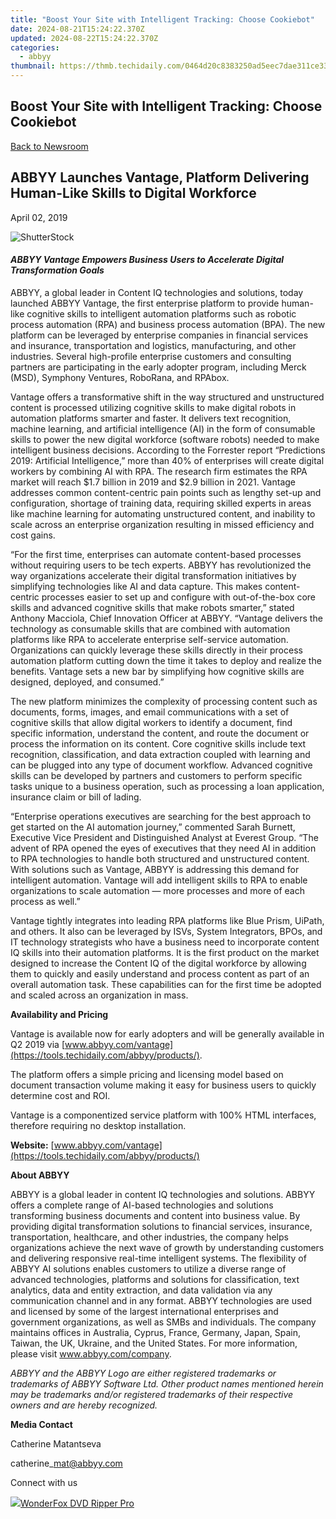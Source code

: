 ```yaml
---
title: "Boost Your Site with Intelligent Tracking: Choose Cookiebot"
date: 2024-08-21T15:24:22.370Z
updated: 2024-08-22T15:24:22.370Z
categories:
  - abbyy
thumbnail: https://thmb.techidaily.com/0464d20c8383250ad5eec7dae311ce3366a21c1ceecc558739dbb36535dbfcf9.jpg
---
```


## Boost Your Site with Intelligent Tracking: Choose Cookiebot

[Back to Newsroom](https://tools.techidaily.com/abbyy/products/)

## ABBYY Launches Vantage, Platform Delivering Human-Like Skills to Digital Workforce

April 02, 2019

![ShutterStock](https://content.abbyy.com/-/media/project/abbyy/abbyy/branchtemplates/shutterstock_1272462163_1296-x-729.jpg?h=729&iar=0&w=1296)

#### _ABBYY Vantage Empowers Business Users to Accelerate Digital Transformation Goals_

ABBYY, a global leader in Content IQ technologies and solutions, today launched ABBYY Vantage, the first enterprise platform to provide human-like cognitive skills to intelligent automation platforms such as robotic process automation (RPA) and business process automation (BPA). The new platform can be leveraged by enterprise companies in financial services and insurance, transportation and logistics, manufacturing, and other industries. Several high-profile enterprise customers and consulting partners are participating in the early adopter program, including Merck (MSD), Symphony Ventures, RoboRana, and RPAbox.

Vantage offers a transformative shift in the way structured and unstructured content is processed utilizing cognitive skills to make digital robots in automation platforms smarter and faster. It delivers text recognition, machine learning, and artificial intelligence (AI) in the form of consumable skills to power the new digital workforce (software robots) needed to make intelligent business decisions. According to the Forrester report “Predictions 2019: Artificial Intelligence,” more than 40% of enterprises will create digital workers by combining AI with RPA. The research firm estimates the RPA market will reach $1.7 billion in 2019 and $2.9 billion in 2021\. Vantage addresses common content-centric pain points such as lengthy set-up and configuration, shortage of training data, requiring skilled experts in areas like machine learning for automating unstructured content, and inability to scale across an enterprise organization resulting in missed efficiency and cost gains.

“For the first time, enterprises can automate content-based processes without requiring users to be tech experts. ABBYY has revolutionized the way organizations accelerate their digital transformation initiatives by simplifying technologies like AI and data capture. This makes content-centric processes easier to set up and configure with out-of-the-box core skills and advanced cognitive skills that make robots smarter,” stated Anthony Macciola, Chief Innovation Officer at ABBYY. “Vantage delivers the technology as consumable skills that are combined with automation platforms like RPA to accelerate enterprise self-service automation. Organizations can quickly leverage these skills directly in their process automation platform cutting down the time it takes to deploy and realize the benefits. Vantage sets a new bar by simplifying how cognitive skills are designed, deployed, and consumed.”

The new platform minimizes the complexity of processing content such as documents, forms, images, and email communications with a set of cognitive skills that allow digital workers to identify a document, find specific information, understand the content, and route the document or process the information on its content. Core cognitive skills include text recognition, classification, and data extraction coupled with learning and can be plugged into any type of document workflow. Advanced cognitive skills can be developed by partners and customers to perform specific tasks unique to a business operation, such as processing a loan application, insurance claim or bill of lading.

“Enterprise operations executives are searching for the best approach to get started on the AI automation journey,” commented Sarah Burnett, Executive Vice President and Distinguished Analyst at Everest Group. “The advent of RPA opened the eyes of executives that they need AI in addition to RPA technologies to handle both structured and unstructured content. With solutions such as Vantage, ABBYY is addressing this demand for intelligent automation. Vantage will add intelligent skills to RPA to enable organizations to scale automation — more processes and more of each process as well.”

Vantage tightly integrates into leading RPA platforms like Blue Prism, UiPath, and others. It also can be leveraged by ISVs, System Integrators, BPOs, and IT technology strategists who have a business need to incorporate content IQ skills into their automation platforms. It is the first product on the market designed to increase the Content IQ of the digital workforce by allowing them to quickly and easily understand and process content as part of an overall automation task. These capabilities can for the first time be adopted and scaled across an organization in mass.

  
**Availability and Pricing**

Vantage is available now for early adopters and will be generally available in Q2 2019 via [www.abbyy.com/vantage](https://tools.techidaily.com/abbyy/products/).

The platform offers a simple pricing and licensing model based on document transaction volume making it easy for business users to quickly determine cost and ROI.

Vantage is a componentized service platform with 100% HTML interfaces, therefore requiring no desktop installation.

  
**Website:** [www.abbyy.com/vantage](https://tools.techidaily.com/abbyy/products/)

  
**About ABBYY**

ABBYY is a global leader in content IQ technologies and solutions. ABBYY offers a complete range of AI-based technologies and solutions transforming business documents and content into business value. By providing digital transformation solutions to financial services, insurance, transportation, healthcare, and other industries, the company helps organizations achieve the next wave of growth by understanding customers and delivering responsive real-time intelligent systems. The flexibility of ABBYY AI solutions enables customers to utilize a diverse range of advanced technologies, platforms and solutions for classification, text analytics, data and entity extraction, and data validation via any communication channel and in any format. ABBYY technologies are used and licensed by some of the largest international enterprises and government organizations, as well as SMBs and individuals. The company maintains offices in Australia, Cyprus, France, Germany, Japan, Spain, Taiwan, the UK, Ukraine, and the United States. For more information, please visit www.abbyy.com/company.

_ABBYY and the ABBYY Logo are either registered trademarks or trademarks of ABBYY Software Ltd. Other product names mentioned herein may be trademarks and/or registered trademarks of their respective owners and are hereby recognized._

  
**Media Contact**

Catherine Matantseva

catherine\_mat@abbyy.com

Connect with us

<ins class="adsbygoogle"
     style="display:block"
     data-ad-format="autorelaxed"
     data-ad-client="ca-pub-7571918770474297"
     data-ad-slot="1223367746"></ins>



<ins class="adsbygoogle"
     style="display:block"
     data-ad-client="ca-pub-7571918770474297"
     data-ad-slot="8358498916"
     data-ad-format="auto"
     data-full-width-responsive="true"></ins>

<!-- affiliate ads begin -->
<a href="https://secure.2checkout.com/order/checkout.php?PRODS=3922934&QTY=1&AFFILIATE=108875&CART=1"><img src="https://secure.avangate.com/images/merchant/4b0a0290ad7df100b77e86839989a75e/products/ripperpro.png" border="0">WonderFox DVD Ripper Pro</a>
<!-- affiliate ads end -->